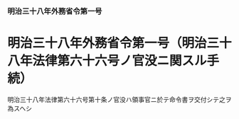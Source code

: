 ### 明治三十八年外務省令第一号  
# 明治三十八年外務省令第一号（明治三十八年法律第六十六号ノ官没ニ関スル手続）  
  
明治三十八年法律第六十六号第十条ノ官没ハ領事官ニ於テ命令書ヲ交付シテ之ヲ為スヘシ  
  
